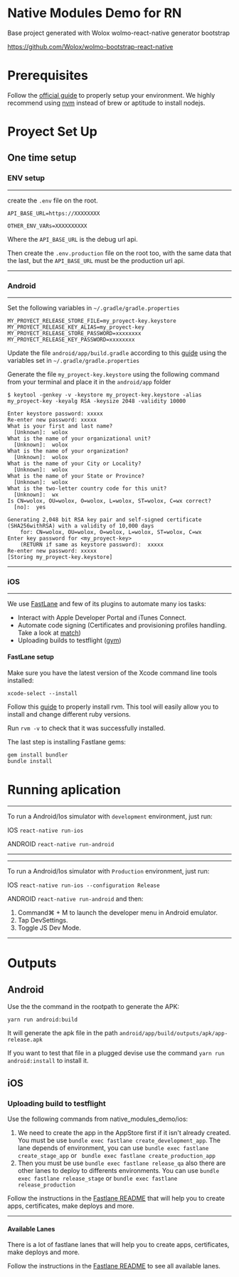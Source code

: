 Native Modules Demo for RN
====================================

Base project generated with Wolox wolmo-react-native generator bootstrap

https://github.com/Wolox/wolmo-bootstrap-react-native



# Prerequisites

Follow the [official guide](https://facebook.github.io/react-native/docs/getting-started.html) to properly setup your environment.
We highly recommend using [nvm](https://github.com/creationix/nvm) instead of brew or aptitude to install nodejs.


# Proyect Set Up

## One time setup

### ENV setup
------------
create the `.env` file on the root.
```
API_BASE_URL=https://XXXXXXXX

OTHER_ENV_VARs=XXXXXXXXXX

```

Where the `API_BASE_URL` is the debug url api.

Then create the `.env.production` file on the root too, with the same data that the last,
but the `API_BASE_URL` must be the production url api.

-----------

### Android

---------------

Set the following variables in `~/.gradle/gradle.properties`
```
MY_PROYECT_RELEASE_STORE_FILE=my_proyect-key.keystore
MY_PROYECT_RELEASE_KEY_ALIAS=my_proyect-key
MY_PROYECT_RELEASE_STORE_PASSWORD=xxxxxxxx
MY_PROYECT_RELEASE_KEY_PASSWORD=xxxxxxxx
```

Update the file `android/app/build.gradle` according to this [guide](https://facebook.github.io/react-native/docs/signed-apk-android.html#adding-signing-config-to-your-app-s-gradle-config) using the variables set in `~/.gradle/gradle.properties`

Generate the file `my_proyect-key.keystore` using the following command from your terminal and place it in the `android/app` folder

```
$ keytool -genkey -v -keystore my_proyect-key.keystore -alias my_proyect-key -keyalg RSA -keysize 2048 -validity 10000

Enter keystore password: xxxxx
Re-enter new password: xxxxx
What is your first and last name?
  [Unknown]:  wolox
What is the name of your organizational unit?
  [Unknown]:  wolox
What is the name of your organization?
  [Unknown]:  wolox
What is the name of your City or Locality?
  [Unknown]:  wolox
What is the name of your State or Province?
  [Unknown]:  wolox
What is the two-letter country code for this unit?
  [Unknown]:  wx
Is CN=wolox, OU=wolox, O=wolox, L=wolox, ST=wolox, C=wx correct?
  [no]:  yes

Generating 2,048 bit RSA key pair and self-signed certificate (SHA256withRSA) with a validity of 10,000 days
	for: CN=wolox, OU=wolox, O=wolox, L=wolox, ST=wolox, C=wx
Enter key password for <my_proyect-key>
	(RETURN if same as keystore password):  xxxxx
Re-enter new password: xxxxx
[Storing my_proyect-key.keystore]
```

--------------

### iOS

--------------

We use [FastLane](https://github.com/Wolox/fastlane-mobile) and few of its plugins to automate many ios tasks:
- Interact with Apple Developer Portal and iTunes Connect.
- Automate code signing (Certificates and provisioning profiles handling. Take a look at [match](https://github.com/fastlane/fastlane/tree/master/match))
- Uploading builds to testflight ([gym](https://github.com/fastlane/fastlane/tree/master/pilot))

#### FastLane setup

Make sure you have the latest version of the Xcode command line tools installed:

```
xcode-select --install
```
Follow this [guide](https://github.com/rvm/rvm) to properly install rvm. This tool will easily allow you to install and change different ruby versions.

Run `rvm -v` to check that it was successfully installed.

The last step is installing Fastlane gems:
```bash
gem install bundler
bundle install
```

# Running aplication

--------------------
To run a Android/Ios simulator with `development` environment, just run:

IOS
`react-native run-ios`

ANDROID
`react-native run-android`

--------------------


--------------------
To run a Android/Ios simulator with `Production` environment, just run:

IOS
`react-native run-ios --configuration Release`

ANDROID
`react-native run-android` and then:
1. Command⌘ + M to launch the developer menu in Android emulator.
2. Tap DevSettings.
3. Toggle JS Dev Mode.

--------------------


# Outputs

## Android
Use the the command in the rootpath to generate the APK:
```
yarn run android:build
```
It will generate the apk file in the path `android/app/build/outputs/apk/app-release.apk`

If you want to test that file in a plugged devise use the command `yarn run android:install` to install it.


## iOS

### Uploading build to testflight
Use the following commands from native_modules_demo/ios:

1) We need to create the app in the AppStore first if it isn't already created. You must be use `bundle exec fastlane create_development_app`. The lane depends of environment, you can use `bundle exec fastlane create_stage_app` or ` bundle exec fastlane create_production_app`
2) Then you must be use `bundle exec fastlane release_qa` also there are other lanes to deploy to differents environments. You can use `bundle exec fastlane release_stage` or
`bundle exec fastlane release_production`

Follow the instructions in the [Fastlane README](ios/README.md) that will help you to create apps, certificates, make deploys and more.

--------------------

#### Available Lanes
There is a lot of fastlane lanes that will help you to create apps, certificates, make deploys and more.

Follow the instructions in the [Fastlane README](ios/README.md) to see all available lanes.
